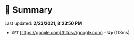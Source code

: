 # 📖 Summary
Last updated: **2/23/2021, 8:23:50 PM**

- `GET` [https://google.com](https://google.com) - **Up** (113ms)
